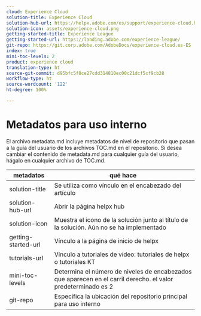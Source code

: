```yaml
---
cloud: Experience Cloud
solution-title: Experience Cloud
solution-hub-url: https://helpx.adobe.com/es/support/experience-cloud.html
solution-icon: assets/experience-cloud.png
getting-started-title: Experience League
getting-started-url: https://landing.adobe.com/experience-league/
git-repo: https://git.corp.adobe.com/AdobeDocs/experience-cloud.es-ES
index: true
mini-toc-levels: 2
product: experience cloud
translation-type: ht
source-git-commit: d95bfc5f8ce27cdd314810ec00c21dcf5cf9cb28
workflow-type: ht
source-wordcount: '122'
ht-degree: 100%

---
```



# Metadatos para uso interno

El archivo metadata.md incluye metadatos de nivel de repositorio que pasan a la guía del usuario de los archivos TOC.md en el repositorio. Si desea cambiar el contenido de metadata.md para cualquier guía del usuario, hágalo en cualquier archivo de TOC.md.

| metadatos | qué hace |
|--- |--- |
| solution-title | Se utiliza como vínculo en el encabezado del artículo |
| solution-hub-url | Abrir la página helpx hub |
| solution-icon | Muestra el icono de la solución junto al título de la solución. Aún no se ha implementado |
| getting-started-url | Vínculo a la página de inicio de helpx |
| tutorials-url | Vínculo a tutoriales de vídeo: tutoriales de helpx o tutoriales KT |
| mini-toc-levels | Determina el número de niveles de encabezados que aparecen en el carril derecho. el valor predeterminado es 2 |
| git-repo | Especifica la ubicación del repositorio principal para uso interno |
